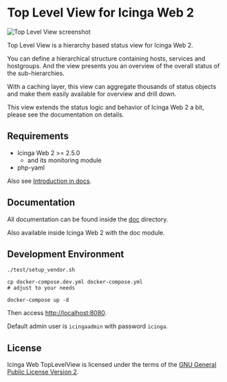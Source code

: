 Top Level View for Icinga Web 2
===============================

![Top Level View screenshot](doc/screenshots/tiles.png)

Top Level View is a hierarchy based status view for Icinga Web 2.

You can define a hierarchical structure containing hosts, services and hostgroups.
And the view presents you an overview of the overall status of the sub-hierarchies.

With a caching layer, this view can aggregate thousands of status objects and make
them easily available for overview and drill down.

This view extends the status logic and behavior of Icinga Web 2 a bit,
please see the documentation on details.

## Requirements

* Icinga Web 2 >= 2.5.0
  * and its monitoring module
* php-yaml

Also see [Introduction in docs](doc/01-Introduction.md).

## Documentation

All documentation can be found inside the [doc](doc/) directory.

Also available inside Icinga Web 2 with the doc module.

## Development Environment

    ./test/setup_vendor.sh

    cp docker-compose.dev.yml docker-compose.yml
    # adjust to your needs

    docker-compose up -d

Then access [http://localhost:8080](http://localhost:8080).

Default admin user is `icingaadmin` with password `icinga`.

## License

Icinga Web TopLevelView is licensed under the terms of the [GNU General Public License Version 2](COPYING).

